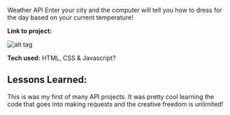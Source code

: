Weather API
Enter your city and the computer will tell you how to dress for the day based on your current temperature!

**Link to project:** 

![alt tag](https://i.imgur.com/RoBsLrk.png)


**Tech used:** HTML, CSS & Javascript?

## Lessons Learned:
This is was my first of many API projects. It was pretty cool learning the code that goes into making requests and the creative freedom is unlimited!
